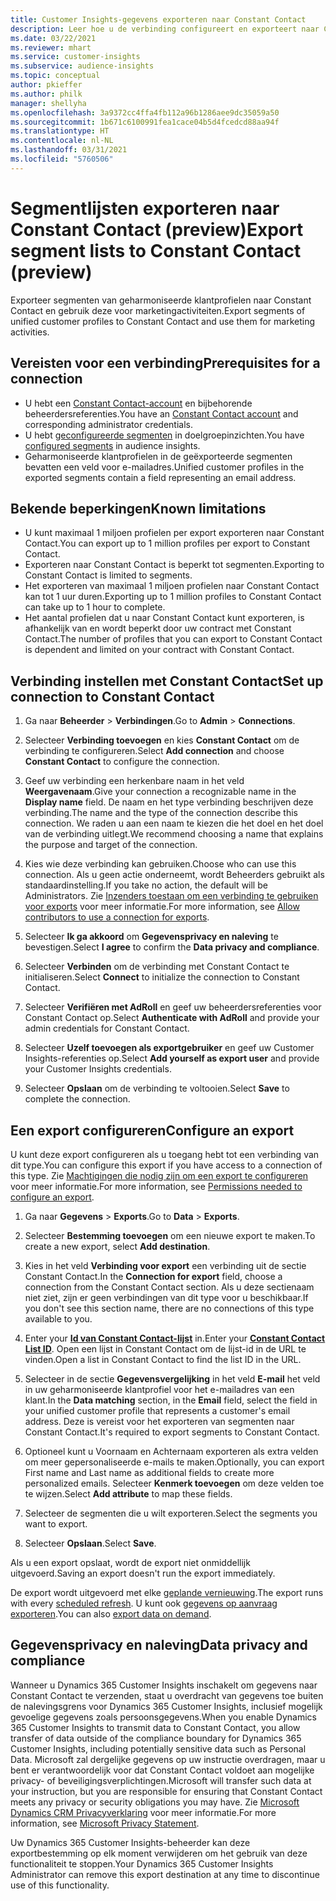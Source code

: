 ```yaml
---
title: Customer Insights-gegevens exporteren naar Constant Contact
description: Leer hoe u de verbinding configureert en exporteert naar Constant Contact.
ms.date: 03/22/2021
ms.reviewer: mhart
ms.service: customer-insights
ms.subservice: audience-insights
ms.topic: conceptual
author: pkieffer
ms.author: philk
manager: shellyha
ms.openlocfilehash: 3a9372cc4ffa4fb112a96b1286aee9dc35059a50
ms.sourcegitcommit: 1b671c6100991fea1cace04b5d4fcedcd88aa94f
ms.translationtype: HT
ms.contentlocale: nl-NL
ms.lasthandoff: 03/31/2021
ms.locfileid: "5760506"
---
```

# <a name="export-segment-lists-to-constant-contact-preview"></a><span data-ttu-id="19c23-103">Segmentlijsten exporteren naar Constant Contact (preview)</span><span class="sxs-lookup"><span data-stu-id="19c23-103">Export segment lists to Constant Contact (preview)</span></span>

<span data-ttu-id="19c23-104">Exporteer segmenten van geharmoniseerde klantprofielen naar Constant Contact en gebruik deze voor marketingactiviteiten.</span><span class="sxs-lookup"><span data-stu-id="19c23-104">Export segments of unified customer profiles to Constant Contact and use them for marketing activities.</span></span> 

## <a name="prerequisites-for-a-connection"></a><span data-ttu-id="19c23-105">Vereisten voor een verbinding</span><span class="sxs-lookup"><span data-stu-id="19c23-105">Prerequisites for a connection</span></span>

-   <span data-ttu-id="19c23-106">U hebt een [Constant Contact-account](https://www.constantcontact.com/account-home) en bijbehorende beheerdersreferenties.</span><span class="sxs-lookup"><span data-stu-id="19c23-106">You have an [Constant Contact account](https://www.constantcontact.com/account-home) and corresponding administrator credentials.</span></span>
-   <span data-ttu-id="19c23-107">U hebt [geconfigureerde segmenten](segments.md) in doelgroepinzichten.</span><span class="sxs-lookup"><span data-stu-id="19c23-107">You have [configured segments](segments.md) in audience insights.</span></span>
-   <span data-ttu-id="19c23-108">Geharmoniseerde klantprofielen in de geëxporteerde segmenten bevatten een veld voor e-mailadres.</span><span class="sxs-lookup"><span data-stu-id="19c23-108">Unified customer profiles in the exported segments contain a field representing an email address.</span></span>

## <a name="known-limitations"></a><span data-ttu-id="19c23-109">Bekende beperkingen</span><span class="sxs-lookup"><span data-stu-id="19c23-109">Known limitations</span></span>

- <span data-ttu-id="19c23-110">U kunt maximaal 1 miljoen profielen per export exporteren naar Constant Contact.</span><span class="sxs-lookup"><span data-stu-id="19c23-110">You can export up to 1 million profiles per export to Constant Contact.</span></span>
- <span data-ttu-id="19c23-111">Exporteren naar Constant Contact is beperkt tot segmenten.</span><span class="sxs-lookup"><span data-stu-id="19c23-111">Exporting to Constant Contact is limited to segments.</span></span>
- <span data-ttu-id="19c23-112">Het exporteren van maximaal 1 miljoen profielen naar Constant Contact kan tot 1 uur duren.</span><span class="sxs-lookup"><span data-stu-id="19c23-112">Exporting up to 1 million profiles to Constant Contact can take up to 1 hour to complete.</span></span> 
- <span data-ttu-id="19c23-113">Het aantal profielen dat u naar Constant Contact kunt exporteren, is afhankelijk van en wordt beperkt door uw contract met Constant Contact.</span><span class="sxs-lookup"><span data-stu-id="19c23-113">The number of profiles that you can export to Constant Contact is dependent and limited on your contract with Constant Contact.</span></span>

## <a name="set-up-connection-to-constant-contact"></a><span data-ttu-id="19c23-114">Verbinding instellen met Constant Contact</span><span class="sxs-lookup"><span data-stu-id="19c23-114">Set up connection to Constant Contact</span></span>

1. <span data-ttu-id="19c23-115">Ga naar **Beheerder** > **Verbindingen**.</span><span class="sxs-lookup"><span data-stu-id="19c23-115">Go to **Admin** > **Connections**.</span></span>

1. <span data-ttu-id="19c23-116">Selecteer **Verbinding toevoegen** en kies **Constant Contact** om de verbinding te configureren.</span><span class="sxs-lookup"><span data-stu-id="19c23-116">Select **Add connection** and choose **Constant Contact** to configure the connection.</span></span>

1. <span data-ttu-id="19c23-117">Geef uw verbinding een herkenbare naam in het veld **Weergavenaam**.</span><span class="sxs-lookup"><span data-stu-id="19c23-117">Give your connection a recognizable name in the **Display name** field.</span></span> <span data-ttu-id="19c23-118">De naam en het type verbinding beschrijven deze verbinding.</span><span class="sxs-lookup"><span data-stu-id="19c23-118">The name and the type of the connection describe this connection.</span></span> <span data-ttu-id="19c23-119">We raden u aan een naam te kiezen die het doel en het doel van de verbinding uitlegt.</span><span class="sxs-lookup"><span data-stu-id="19c23-119">We recommend choosing a name that explains the purpose and target of the connection.</span></span>

1. <span data-ttu-id="19c23-120">Kies wie deze verbinding kan gebruiken.</span><span class="sxs-lookup"><span data-stu-id="19c23-120">Choose who can use this connection.</span></span> <span data-ttu-id="19c23-121">Als u geen actie onderneemt, wordt Beheerders gebruikt als standaardinstelling.</span><span class="sxs-lookup"><span data-stu-id="19c23-121">If you take no action, the default will be Administrators.</span></span> <span data-ttu-id="19c23-122">Zie [Inzenders toestaan om een verbinding te gebruiken voor exports](connections.md#allow-contributors-to-use-a-connection-for-exports) voor meer informatie.</span><span class="sxs-lookup"><span data-stu-id="19c23-122">For more information, see [Allow contributors to use a connection for exports](connections.md#allow-contributors-to-use-a-connection-for-exports).</span></span>

1. <span data-ttu-id="19c23-123">Selecteer **Ik ga akkoord** om **Gegevensprivacy en naleving** te bevestigen.</span><span class="sxs-lookup"><span data-stu-id="19c23-123">Select **I agree** to confirm the **Data privacy and compliance**.</span></span>

1. <span data-ttu-id="19c23-124">Selecteer **Verbinden** om de verbinding met Constant Contact te initialiseren.</span><span class="sxs-lookup"><span data-stu-id="19c23-124">Select **Connect** to initialize the connection to Constant Contact.</span></span>

1. <span data-ttu-id="19c23-125">Selecteer **Verifiëren met AdRoll** en geef uw beheerdersreferenties voor Constant Contact op.</span><span class="sxs-lookup"><span data-stu-id="19c23-125">Select **Authenticate with AdRoll** and provide your admin credentials for Constant Contact.</span></span> 

1. <span data-ttu-id="19c23-126">Selecteer **Uzelf toevoegen als exportgebruiker** en geef uw Customer Insights-referenties op.</span><span class="sxs-lookup"><span data-stu-id="19c23-126">Select **Add yourself as export user** and provide your Customer Insights credentials.</span></span>

1. <span data-ttu-id="19c23-127">Selecteer **Opslaan** om de verbinding te voltooien.</span><span class="sxs-lookup"><span data-stu-id="19c23-127">Select **Save** to complete the connection.</span></span>

## <a name="configure-an-export"></a><span data-ttu-id="19c23-128">Een export configureren</span><span class="sxs-lookup"><span data-stu-id="19c23-128">Configure an export</span></span>

<span data-ttu-id="19c23-129">U kunt deze export configureren als u toegang hebt tot een verbinding van dit type.</span><span class="sxs-lookup"><span data-stu-id="19c23-129">You can configure this export if you have access to a connection of this type.</span></span> <span data-ttu-id="19c23-130">Zie [Machtigingen die nodig zijn om een export te configureren](export-destinations.md#set-up-a-new-export) voor meer informatie.</span><span class="sxs-lookup"><span data-stu-id="19c23-130">For more information, see [Permissions needed to configure an export](export-destinations.md#set-up-a-new-export).</span></span>

1. <span data-ttu-id="19c23-131">Ga naar **Gegevens** > **Exports**.</span><span class="sxs-lookup"><span data-stu-id="19c23-131">Go to **Data** > **Exports**.</span></span>

1. <span data-ttu-id="19c23-132">Selecteer **Bestemming toevoegen** om een nieuwe export te maken.</span><span class="sxs-lookup"><span data-stu-id="19c23-132">To create a new export, select **Add destination**.</span></span>

1. <span data-ttu-id="19c23-133">Kies in het veld **Verbinding voor export** een verbinding uit de sectie Constant Contact.</span><span class="sxs-lookup"><span data-stu-id="19c23-133">In the **Connection for export** field, choose a connection from the Constant Contact section.</span></span> <span data-ttu-id="19c23-134">Als u deze sectienaam niet ziet, zijn er geen verbindingen van dit type voor u beschikbaar.</span><span class="sxs-lookup"><span data-stu-id="19c23-134">If you don't see this section name, there are no connections of this type available to you.</span></span>

1. <span data-ttu-id="19c23-135">Enter your [**Id van Constant Contact-lijst**](https://app.constantcontact.com/pages/contacts/ui#lists) in.</span><span class="sxs-lookup"><span data-stu-id="19c23-135">Enter your [**Constant Contact List ID**](https://app.constantcontact.com/pages/contacts/ui#lists).</span></span> <span data-ttu-id="19c23-136">Open een lijst in Constant Contact om de lijst-id in de URL te vinden.</span><span class="sxs-lookup"><span data-stu-id="19c23-136">Open a list in Constant Contact to find the list ID in the URL.</span></span>

1. <span data-ttu-id="19c23-137">Selecteer in de sectie **Gegevensvergelijking** in het veld **E-mail** het veld in uw geharmoniseerde klantprofiel voor het e-mailadres van een klant.</span><span class="sxs-lookup"><span data-stu-id="19c23-137">In the **Data matching** section, in the **Email** field, select the field in your unified customer profile that represents a customer's email address.</span></span> <span data-ttu-id="19c23-138">Deze is vereist voor het exporteren van segmenten naar Constant Contact.</span><span class="sxs-lookup"><span data-stu-id="19c23-138">It's required to export segments to Constant Contact.</span></span>

1. <span data-ttu-id="19c23-139">Optioneel kunt u Voornaam en Achternaam exporteren als extra velden om meer gepersonaliseerde e-mails te maken.</span><span class="sxs-lookup"><span data-stu-id="19c23-139">Optionally, you can export First name and Last name as additional fields to create more personalized emails.</span></span> <span data-ttu-id="19c23-140">Selecteer **Kenmerk toevoegen** om deze velden toe te wijzen.</span><span class="sxs-lookup"><span data-stu-id="19c23-140">Select **Add attribute** to map these fields.</span></span>

1. <span data-ttu-id="19c23-141">Selecteer de segmenten die u wilt exporteren.</span><span class="sxs-lookup"><span data-stu-id="19c23-141">Select the segments you want to export.</span></span>

1. <span data-ttu-id="19c23-142">Selecteer **Opslaan**.</span><span class="sxs-lookup"><span data-stu-id="19c23-142">Select **Save**.</span></span>

<span data-ttu-id="19c23-143">Als u een export opslaat, wordt de export niet onmiddellijk uitgevoerd.</span><span class="sxs-lookup"><span data-stu-id="19c23-143">Saving an export doesn't run the export immediately.</span></span>

<span data-ttu-id="19c23-144">De export wordt uitgevoerd met elke [geplande vernieuwing](system.md#schedule-tab).</span><span class="sxs-lookup"><span data-stu-id="19c23-144">The export runs with every [scheduled refresh](system.md#schedule-tab).</span></span> <span data-ttu-id="19c23-145">U kunt ook [gegevens op aanvraag exporteren](export-destinations.md#run-exports-on-demand).</span><span class="sxs-lookup"><span data-stu-id="19c23-145">You can also [export data on demand](export-destinations.md#run-exports-on-demand).</span></span> 


## <a name="data-privacy-and-compliance"></a><span data-ttu-id="19c23-146">Gegevensprivacy en naleving</span><span class="sxs-lookup"><span data-stu-id="19c23-146">Data privacy and compliance</span></span>

<span data-ttu-id="19c23-147">Wanneer u Dynamics 365 Customer Insights inschakelt om gegevens naar Constant Contact te verzenden, staat u overdracht van gegevens toe buiten de nalevingsgrens voor Dynamics 365 Customer Insights, inclusief mogelijk gevoelige gegevens zoals persoonsgegevens.</span><span class="sxs-lookup"><span data-stu-id="19c23-147">When you enable Dynamics 365 Customer Insights to transmit data to Constant Contact, you allow transfer of data outside of the compliance boundary for Dynamics 365 Customer Insights, including potentially sensitive data such as Personal Data.</span></span> <span data-ttu-id="19c23-148">Microsoft zal dergelijke gegevens op uw instructie overdragen, maar u bent er verantwoordelijk voor dat Constant Contact voldoet aan mogelijke privacy- of beveiligingsverplichtingen.</span><span class="sxs-lookup"><span data-stu-id="19c23-148">Microsoft will transfer such data at your instruction, but you are responsible for ensuring that Constant Contact meets any privacy or security obligations you may have.</span></span> <span data-ttu-id="19c23-149">Zie [Microsoft Dynamics CRM Privacyverklaring](https://go.microsoft.com/fwlink/?linkid=396732) voor meer informatie.</span><span class="sxs-lookup"><span data-stu-id="19c23-149">For more information, see [Microsoft Privacy Statement](https://go.microsoft.com/fwlink/?linkid=396732).</span></span>

<span data-ttu-id="19c23-150">Uw Dynamics 365 Customer Insights-beheerder kan deze exportbestemming op elk moment verwijderen om het gebruik van deze functionaliteit te stoppen.</span><span class="sxs-lookup"><span data-stu-id="19c23-150">Your Dynamics 365 Customer Insights Administrator can remove this export destination at any time to discontinue use of this functionality.</span></span>
